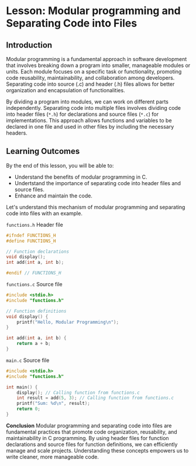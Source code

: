 # Lesson: Modular programming and Separating Code into Files

## Introduction
Modular programming is a fundamental approach in software development that involves breaking down a program into smaller, manageable modules or units. Each module focuses on a specific task or functionality, promoting code reusability, maintainability, and collaboration among developers. Separating code into source (.c) and header (.h) files allows for better organization and encapsulation of functionalities.

 By dividing a program into modules, we can work on different parts independently. Separating code into multiple files involves dividing code into header files (`*.h`) for declarations and source files (`*.c`) for implementations. This approach allows functions and variables to be declared in one file and used in other files by including the necessary headers.

## Learning Outcomes
By the end of this lesson, you will be able to:

* Understand the benefits of modular programming in C.
* Undertstand the importance of separating code into header files and source files.
* Enhance and maintain the code.

Let's understand this mechanism of modular programming and separating code into files with an example.

`functions.h` Header file

```c
#ifndef FUNCTIONS_H
#define FUNCTIONS_H

// Function declarations
void display();
int add(int a, int b);

#endif // FUNCTIONS_H

```

`functions.c` Source file

```c
#include <stdio.h>
#include "functions.h"

// Function definitions
void display() {
    printf("Hello, Modular Programming\n");
}

int add(int a, int b) {
    return a + b;
}

```

`main.c` Source file

```c
#include <stdio.h>
#include "functions.h"

int main() {
    display(); // Calling function from functions.c
    int result = add(5, 3); // Calling function from functions.c
    printf("Sum: %d\n", result);
    return 0;
}
```

**Conclusion**
Modular programming and separating code into files are fundamental practices that promote code organization, reusability, and maintainability in C programming. By using header files for function declarations and source files for function definitions, we can efficiently manage and scale projects. Understanding these concepts empowers us to write cleaner, more manageable code.



